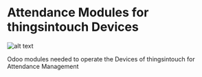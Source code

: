Attendance Modules for thingsintouch Devices
============================================
![alt text](https://github.com/thingsintouch/things_attendance/blob/12.0/ras2/static/description/RAS2_02_small_2019.jpg)

Odoo modules needed to operate the Devices of thingsintouch for Attendance Management
